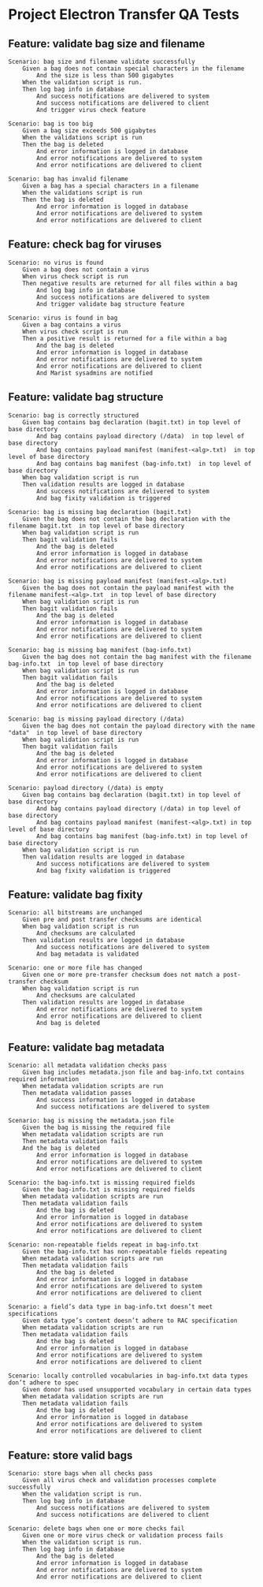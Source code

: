 # Project Electron Transfer QA Tests

## Feature: validate bag size and filename

	Scenario: bag size and filename validate successfully
		Given a bag does not contain special characters in the filename
			And the size is less than 500 gigabytes
		When the validation script is run.
		Then log bag info in database
			And success notifications are delivered to system
			And success notifications are delivered to client
			And trigger virus check feature

	Scenario: bag is too big
		Given a bag size exceeds 500 gigabytes
		When the validations script is run
		Then the bag is deleted
			And error information is logged in database
			And error notifications are delivered to system
			And error notifications are delivered to client

	Scenario: bag has invalid filename
		Given a bag has a special characters in a filename
		When the validations script is run
		Then the bag is deleted
			And error information is logged in database
			And error notifications are delivered to system
			And error notifications are delivered to client

## Feature: check bag for viruses

	Scenario: no virus is found
		Given a bag does not contain a virus
		When virus check script is run
		Then negative results are returned for all files within a bag
			And log bag info in database
			And success notifications are delivered to system
			And trigger validate bag structure feature

	Scenario: virus is found in bag
		Given a bag contains a virus
		When virus check script is run
		Then a positive result is returned for a file within a bag
			And the bag is deleted
			And error information is logged in database
			And error notifications are delivered to system
			And error notifications are delivered to client
			And Marist sysadmins are notified

## Feature: validate bag structure

	Scenario: bag is correctly structured
		Given bag contains bag declaration (bagit.txt) in top level of base directory
			And bag contains payload directory (/data)  in top level of base directory
			And bag contains payload manifest (manifest-<alg>.txt)  in top level of base directory
			And bag contains bag manifest (bag-info.txt)  in top level of base directory
		When bag validation script is run
		Then validation results are logged in database
			And success notifications are delivered to system
			And bag fixity validation is triggered

	Scenario: bag is missing bag declaration (bagit.txt)
		Given the bag does not contain the bag declaration with the filename bagit.txt  in top level of base directory
		When bag validation script is run
		Then bagit validation fails
			And the bag is deleted
			And error information is logged in database
			And error notifications are delivered to system
			And error notifications are delivered to client

	Scenario: bag is missing payload manifest (manifest-<alg>.txt)
		Given the bag does not contain the payload manifest with the filename manifest-<alg>.txt  in top level of base directory
		When bag validation script is run
		Then bagit validation fails
			And the bag is deleted
			And error information is logged in database
			And error notifications are delivered to system
			And error notifications are delivered to client

	Scenario: bag is missing bag manifest (bag-info.txt)
		Given the bag does not contain the bag manifest with the filename bag-info.txt  in top level of base directory
		When bag validation script is run
		Then bagit validation fails
			And the bag is deleted
			And error information is logged in database
			And error notifications are delivered to system
			And error notifications are delivered to client

	Scenario: bag is missing payload directory (/data)
		Given the bag does not contain the payload directory with the name "data"  in top level of base directory
		When bag validation script is run
		Then bagit validation fails
			And the bag is deleted
			And error information is logged in database
			And error notifications are delivered to system
			And error notifications are delivered to client

	Scenario: payload directory (/data) is empty
		Given bag contains bag declaration (bagit.txt) in top level of base directory
			And bag contains payload directory (/data) in top level of base directory
			And bag contains payload manifest (manifest-<alg>.txt) in top level of base directory
			And bag contains bag manifest (bag-info.txt) in top level of base directory
		When bag validation script is run
		Then validation results are logged in database
			And success notifications are delivered to system
			And bag fixity validation is triggered

## Feature: validate bag fixity

	Scenario: all bitstreams are unchanged
		Given pre and post transfer checksums are identical
		When bag validation script is run
			And checksums are calculated
		Then validation results are logged in database
			And success notifications are delivered to system
			And bag metadata is validated

	Scenario: one or more file has changed
		Given one or more pre-transfer checksum does not match a post-transfer checksum
		When bag validation script is run
			And checksums are calculated
		Then validation results are logged in database
			And error notifications are delivered to system
			And error notifications are delivered to client
			And bag is deleted

## Feature: validate bag metadata

	Scenario: all metadata validation checks pass
		Given bag includes metadata.json file and bag-info.txt contains required information
		When metadata validation scripts are run
		Then metadata validation passes
			And success information is logged in database
			And success notifications are delivered to system

	Scenario: bag is missing the metadata.json file
		Given the bag is missing the required file
		When metadata validation scripts are run
		Then metadata validation fails
		And the bag is deleted
			And error information is logged in database
			And error notifications are delivered to system
			And error notifications are delivered to client

	Scenario: the bag-info.txt is missing required fields
		Given the bag-info.txt is missing required fields
		When metadata validation scripts are run
		Then metadata validation fails
			And the bag is deleted
			And error information is logged in database
			And error notifications are delivered to system
			And error notifications are delivered to client

	Scenario: non-repeatable fields repeat in bag-info.txt
		Given the bag-info.txt has non-repeatable fields repeating
		When metadata validation scripts are run
		Then metadata validation fails
			And the bag is deleted
			And error information is logged in database
			And error notifications are delivered to system
			And error notifications are delivered to client

	Scenario: a field’s data type in bag-info.txt doesn’t meet specifications
		Given data type’s content doesn’t adhere to RAC specification
		When metadata validation scripts are run
		Then metadata validation fails
			And the bag is deleted
			And error information is logged in database
			And error notifications are delivered to system
			And error notifications are delivered to client

	Scenario: locally controlled vocabularies in bag-info.txt data types don’t adhere to spec
		Given donor has used unsupported vocabulary in certain data types
		When metadata validation scripts are run
		Then metadata validation fails
			And the bag is deleted
			And error information is logged in database
			And error notifications are delivered to system
			And error notifications are delivered to client

## Feature: store valid bags

	Scenario: store bags when all checks pass
		Given all virus check and validation processes complete successfully
		When the validation script is run.
		Then log bag info in database
			And success notifications are delivered to system
			And success notifications are delivered to client

	Scenario: delete bags when one or more checks fail
		Given one or more virus check or validation process fails
		When the validation script is run.
		Then log bag info in database
			And the bag is deleted
			And error information is logged in database
			And error notifications are delivered to system
			And error notifications are delivered to client
